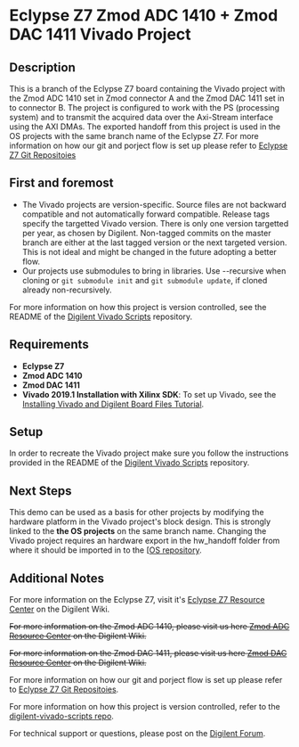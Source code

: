 # Eclypse Z7 Zmod ADC 1410 + Zmod DAC 1411 Vivado Project

## Description

This is a branch of the Eclypse Z7 board containing the Vivado project with the Zmod ADC 1410 set in Zmod connector A and the Zmod DAC 1411 set in to connector B. The project is configured to work with the PS (processing system) and to transmit the acquired data over the Axi-Stream interface using the AXI DMAs. The exported handoff from this project is used in the OS projects with the same branch name of the Eclypse Z7.
For more information on how our git and porject flow is set up please refer to [Eclypse Z7 Git Repositoies](https://reference.digilentinc.com/reference/programmable-logic/eclypse-z7/git)

## First and foremost

* The Vivado projects are version-specific. Source files are not backward compatible and not automatically forward compatible. Release tags specify the targetted Vivado version. There is only one version targetted per year, as chosen by Digilent. Non-tagged commits on the master branch are either at the last tagged version or the next targeted version. This is not ideal and might be changed in the future adopting a better flow.
* Our projects use submodules to bring in libraries. Use --recursive when cloning or `git submodule init` and `git submodule update`, if cloned already non-recursively.

For more information on how this project is version controlled, see the README of the [Digilent Vivado Scripts](https://github.com/Digilent/digilent-vivado-scripts) repository.

## Requirements

* **Eclypse Z7**
* **Zmod ADC 1410**
* **Zmod DAC 1411**
* **Vivado 2019.1 Installation with Xilinx SDK**: To set up Vivado, see the [Installing Vivado and Digilent Board Files Tutorial](https://reference.digilentinc.com/vivado/installing-vivado/start).

## Setup

In order to recreate the Vivado project make sure you follow the instructions provided in the README of the [Digilent Vivado Scripts](https://github.com/Digilent/digilent-vivado-scripts) repository.

## Next Steps

This demo can be used as a basis for other projects by modifying the hardware platform in the Vivado project's block design. This is strongly linked to the **the OS projects** on the same branch name. Changing the Vivado project requires an hardware export in the hw_handoff folder from where it should be imported in to the [[OS repository](https://github.com/Digilent/Eclypse-Z7-OS/tree/zmod_adc/master).

## Additional Notes

For more information on the Eclypse Z7, visit it's [Eclypse Z7 Resource Center](https://reference.digilentinc.com/reference/programmable-logic/eclypse-z7/start) on the Digilent Wiki.

~~For more information on the Zmod ADC 1410, please visit us here [Zmod ADC Resource Center](https://reference.digilentinc.com/reference/zmod/zmodadc/start) on the Digilent Wiki.~~

~~For more information on the Zmod DAC 1411, please visit us here [Zmod DAC Resource Center](https://reference.digilentinc.com/reference/zmod/zmoddac/start) on the Digilent Wiki.~~

For more information on how our git and porject flow is set up please refer to [Eclypse Z7 Git Repositoies](https://reference.digilentinc.com/reference/programmable-logic/eclypse-z7/git).

For more information on how this project is version controlled, refer to the [digilent-vivado-scripts repo](https://github.com/digilent/digilent-vivado-scripts).

For technical support or questions, please post on the [Digilent Forum](forum.digilentinc.com).

